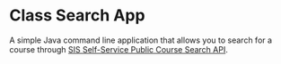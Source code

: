 # Class Search App

A simple Java command line application that allows you to search for a course through [SIS Self-Service Public Course Search API](https://sis.jhu.edu/api).